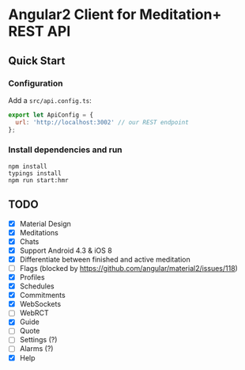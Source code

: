# Angular2 Client for Meditation+ REST API

## Quick Start

### Configuration
Add a `src/api.config.ts`:

```js
export let ApiConfig = {
  url: 'http://localhost:3002' // our REST endpoint
};
```

### Install dependencies and run
```
npm install
typings install
npm run start:hmr
```

## TODO
- [x] Material Design
- [x] Meditations
- [x] Chats
- [x] Support Android 4.3 & iOS 8
- [x] Differentiate between finished and active meditation
- [ ] Flags (blocked by https://github.com/angular/material2/issues/118)
- [x] Profiles
- [x] Schedules
- [x] Commitments
- [x] WebSockets
- [ ] WebRCT
- [x] Guide
- [ ] Quote
- [ ] Settings (?)
- [ ] Alarms (?)
- [x] Help
